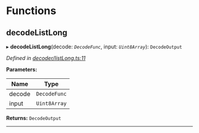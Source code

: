 

# Functions

<a id="decodelistlong"></a>

##  decodeListLong

▸ **decodeListLong**(decode: *`DecodeFunc`*, input: *`Uint8Array`*): `DecodeOutput`

*Defined in [decoder/listLong.ts:11](https://github.com/polkadot-js/common/blob/f82092e/packages/util-rlp/src/decoder/listLong.ts#L11)*

**Parameters:**

| Name | Type |
| ------ | ------ |
| decode | `DecodeFunc` |
| input | `Uint8Array` |

**Returns:** `DecodeOutput`

___

